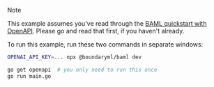 > [!NOTE]  
> This example assumes you've read through the [BAML quickstart with
> OpenAPI](http://docs.boundaryml.com/docs/get-started/quickstart/openapi). Please
> go and read that first, if you haven't already.

To run this example, run these two commands in separate windows:

```bash
OPENAI_API_KEY=... npx @boundaryml/baml dev
```

```bash
go get openapi  # you only need to run this once
go run main.go
```
